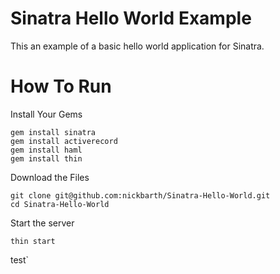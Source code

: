 # Sinatra Hello World Example
This an example of a basic hello world application for Sinatra. 

# How To Run

Install Your Gems

    gem install sinatra
    gem install activerecord
    gem install haml
    gem install thin

Download the Files

    git clone git@github.com:nickbarth/Sinatra-Hello-World.git
    cd Sinatra-Hello-World

Start the server

    thin start
test`
